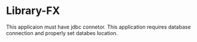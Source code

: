 # Library-FX
This applicaion must have jdbc connetor.
This application requires database connection and properly set databes location. 
